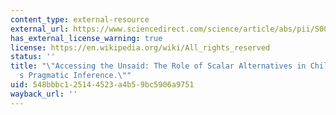 ```yaml
---
content_type: external-resource
external_url: https://www.sciencedirect.com/science/article/abs/pii/S0010027710002350?via%3Dihub
has_external_license_warning: true
license: https://en.wikipedia.org/wiki/All_rights_reserved
status: ''
title: "\"Accessing the Unsaid: The Role of Scalar Alternatives in Children\u2019\
  s Pragmatic Inference.\""
uid: 548bbbc1-2514-4523-a4b5-9bc5906a9751
wayback_url: ''
---
```

